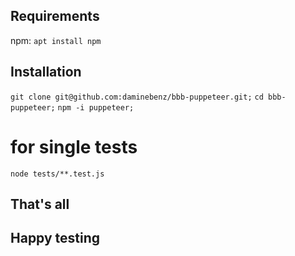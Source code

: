 ## Requirements

  npm: ```apt install npm```

## Installation

```git clone git@github.com:daminebenz/bbb-puppeteer.git;```
```cd bbb-puppeteer;```
```npm -i puppeteer;```
# for single tests
```node tests/**.test.js ```

## That's all
## Happy testing
